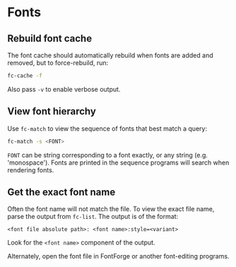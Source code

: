 # Fonts

## Rebuild font cache

The font cache should automatically rebuild when fonts are added and removed,
but to force-rebuild, run:
```sh
fc-cache -f
```

Also pass `-v` to enable verbose output.

## View font hierarchy

Use `fc-match` to view the sequence of fonts that best match a query:
```sh
fc-match -s <FONT>
```

`FONT` can be string corresponding to a font exactly, or any string (e.g.
'monospace'). Fonts are printed in the sequence programs will search when
rendering fonts. 

## Get the exact font name

Often the font name will not match the file. To view the exact file name, parse
the output from `fc-list`. The output is of the format:
```
<font file absolute path>: <font name>:style=<variant>
```

Look for the `<font name>` component of the output.

Alternately, open the font file in FontForge or another font-editing programs.
